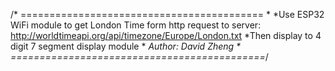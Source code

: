 /* ==========================================
 *
 *Use ESP32 WiFi module to get London Time form http request to server: http://worldtimeapi.org/api/timezone/Europe/London.txt
 *Then display to 4 digit 7 segment display module
 *
 *Author: David Zheng
 * 
 ============================================*/
  
